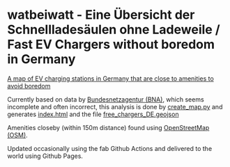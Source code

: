 # watbeiwatt - Eine Übersicht der Schnellladesäulen ohne Ladeweile / Fast EV Chargers without boredom in Germany
[A map of EV charging stations in Germany that are close to amenities to avoid boredom](https://www.watbeiwatt.de)

Currently based on data by [Bundesnetzagentur (BNA)](https://www.bundesnetzagentur.de/DE/Sachgebiete/ElektrizitaetundGas/Unternehmen_Institutionen/E-Mobilitaet/KontaktUndWeiteres.html?nn=971862), which seems incomplete and often incorrect, this analysis is done by [create_map.py](create_map.py) and generates [index.html](index.html) and the file [free_chargers_DE.geojson](free_chargers_DE.geojson)

Amenities closeby (within 150m distance) found using [OpenStreetMap (OSM)](https://www.openStreetMap.org/). 

Updated occasionally using the fab Github Actions and delivered to the world using Github Pages.
